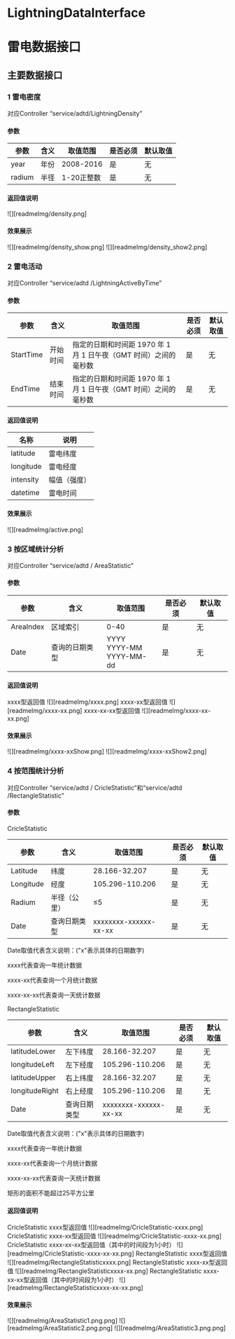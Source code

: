 # LightningDataInterface
# 雷电数据接口


## 主要数据接口

### 1 雷电密度
对应Controller “service/adtd/LightningDensity”
#### 参数
| 参数 | 含义 | 取值范围 | 是否必须 | 默认取值 |
| --- | --- | --- | --- | --- |
| year | 年份 | 2008-2016 | 是 | 无 |
| radium | 半径 | 1-20正整数 | 是 | 无 |

#### 返回值说明

![][readmeImg/density.png]

#### 效果展示
![][readmeImg/density_show.png]
![][readmeImg/density_show2.png]
### 2 雷电活动
对应Controller “service/adtd /LightningActiveByTime”
#### 参数
| 参数 | 含义 | 取值范围 | 是否必须 | 默认取值 |
| --- | --- | --- | --- | --- |
| StartTime | 开始时间 | 指定的日期和时间距 1970 年 1 月 1 日午夜（GMT 时间）之间的毫秒数 | 是 | 无 |
| EndTime | 结束时间 | 指定的日期和时间距 1970 年 1 月 1 日午夜（GMT 时间）之间的毫秒数 | 是 | 无 |

#### 返回值说明

| 名称 | 说明 |
| --- | --- |
| latitude | 雷电纬度 |
| longitude | 雷电经度 |
| intensity | 幅值（强度） |
| datetime | 雷电时间 |
#### 效果展示
![][readmeImg/active.png]
### 3 按区域统计分析
对应Controller “service/adtd / AreaStatistic”
#### 参数
| 参数 | 含义 | 取值范围 | 是否必须 | 默认取值 |
| --- | --- | --- | --- | --- |
| AreaIndex | 区域索引 | 0-40 | 是 | 无 |
| Date | 查询的日期类型 | YYYY<br>YYYY-MM<br>YYYY-MM-dd | 是 | 无 |
#### 返回值说明
xxxx型返回值
![][readmeImg/xxxx.png]
xxxx-xx型返回值
![][readmeImg/xxxx-xx.png]
xxxx-xx-xx型返回值
![][readmeImg/xxxx-xx-xx.png]
#### 效果展示
![][readmeImg/xxxx-xxShow.png]
![][readmeImg/xxxx-xxShow2.png]
### 4 按范围统计分析
对应Controller “service/adtd / CricleStatistic”和“service/adtd /RectangleStatistic”
#### 参数
CricleStatistic

| 参数 | 含义 | 取值范围 | 是否必须 | 默认取值 |
| --- | --- | --- | --- | --- |
| Latitude | 纬度 | 28.166-32.207 | 是 | 无 |
| Longitude | 经度 | 105.296-110.206 | 是 | 无 |
| Radium | 半径（公里） | ≤5 | 是 | 无 |
| Date | 查询日期类型 | xxxxxxxx-xxxxxx-xx-xx | 是 | 无 |

Date取值代表含义说明：(&quot;x&quot;表示具体的日期数字)

xxxx代表查询一年统计数据

xxxx-xx代表查询一个月统计数据

xxxx-xx-xx代表查询一天统计数据

RectangleStatistic

| 参数 | 含义 | 取值范围 | 是否必须 | 默认取值 |
| --- | --- | --- | --- | --- |
| latitudeLower | 左下纬度 | 28.166-32.207 | 是 | 无 |
| longitudeLeft | 左下经度 | 105.296-110.206 | 是 | 无 |
| latitudeUpper | 右上纬度 | 28.166-32.207 | 是 | 无 |
| longitudeRight | 右上经度 | 105.296-110.206 | 是 | 无 |
| Date | 查询日期类型 | xxxxxxxx-xxxxxx-xx-xx | 是 | 无 |

Date取值代表含义说明：(&quot;x&quot;表示具体的日期数字)

xxxx代表查询一年统计数据

xxxx-xx代表查询一个月统计数据

xxxx-xx-xx代表查询一天统计数据

矩形的面积不能超过25平方公里

#### 返回值说明
CricleStatistic xxxx型返回值
![][readmeImg/CricleStatistic-xxxx.png]
CricleStatistic xxxx-xx型返回值
![][readmeImg/CricleStatistic-xxxx-xx.png]
CricleStatistic xxxx-xx-xx型返回值（其中的时间段为1小时）
![][readmeImg/CricleStatistic-xxxx-xx-xx.png]
RectangleStatistic xxxx型返回值
![][readmeImg/RectangleStatisticxxxx.png]
RectangleStatistic xxxx-xx型返回值
![][readmeImg/RectangleStatisticxxxx-xx.png]
RectangleStatistic xxxx-xx-xx型返回值（其中的时间段为1小时）
![][readmeImg/RectangleStatisticxxxx-xx-xx.png]
#### 效果展示
![][readmeImg/AreaStatistic1.png.png]
![][readmeImg/AreaStatistic2.png.png]
![][readmeImg/AreaStatistic3.png.png]